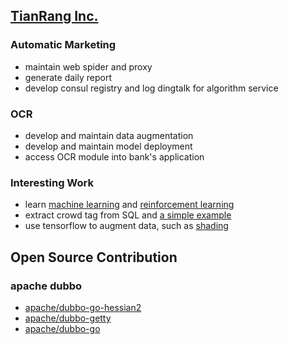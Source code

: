 ## [TianRang Inc.](https://www.tianrang.com/)

### Automatic Marketing

- maintain web spider and proxy
- generate daily report
- develop consul registry and log dingtalk for algorithm service

### OCR

- develop and maintain data augmentation
- develop and maintain model deployment 
- access OCR module into bank's application

### Interesting Work

- learn [machine learning](https://zhuanlan.zhihu.com/c_159352921) and [reinforcement learning](https://zhuanlan.zhihu.com/c_141802064)
- extract crowd tag from SQL and [a simple example](https://github.com/gaoxinge/gaoxinge/tree/master/job1/interesting%20work/2)
- use tensorflow to augment data, such as [shading](https://github.com/gaoxinge/gaoxinge/tree/master/job1/interesting%20work/3)

## Open Source Contribution

### apache dubbo

- [apache/dubbo-go-hessian2](https://github.com/apache/dubbo-go-hessian2)
- [apache/dubbo-getty](https://github.com/apache/dubbo-getty)
- [apache/dubbo-go](https://github.com/apache/dubbo-go)
